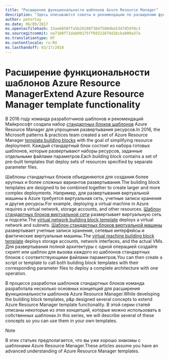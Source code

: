 ```yaml
---
title: "Расширение функциональности шаблонов Azure Resource Manager"
description: "Здесь описываются советы и рекомендации по расширению функциональных возможностей шаблонов Azure Resource Manager"
author: petertay
ms.date: 06/09/2017
ms.openlocfilehash: 33ae6850ffa5b28108f30475804be5347859f0c3
ms.sourcegitcommit: ea7108f71dab09175ff69322874d1bcba800a37a
ms.translationtype: HT
ms.contentlocale: ru-RU
ms.lasthandoff: 03/17/2018
---
```

# <a name="extend-azure-resource-manager-template-functionality"></a><span data-ttu-id="78c80-103">Расширение функциональности шаблонов Azure Resource Manager</span><span class="sxs-lookup"><span data-stu-id="78c80-103">Extend Azure Resource Manager template functionality</span></span>

<span data-ttu-id="78c80-104">В 2016 году команда разработчиков шаблонов и рекомендаций Майкрософт создала набор [стандартных блоков шаблонов](https://github.com/mspnp/template-building-blocks/wiki) Azure Resource Manager для упрощения развертывания ресурсов.</span><span class="sxs-lookup"><span data-stu-id="78c80-104">In 2016, the Microsoft patterns & practices team created a set of Azure Resource Manager [template building blocks](https://github.com/mspnp/template-building-blocks/wiki) with the goal of simplifying resource deployment.</span></span> <span data-ttu-id="78c80-105">Каждый стандартный блок состоит из набора готовых шаблонов, которые развертывают наборы ресурсов, заданные отдельными файлами параметров.</span><span class="sxs-lookup"><span data-stu-id="78c80-105">Each building block contains a set of pre-built templates that deploy sets of resources specified by separate parameter files.</span></span>

<span data-ttu-id="78c80-106">Шаблоны стандартных блоков объединяются для создания более крупных и более сложных вариантов развертывания.</span><span class="sxs-lookup"><span data-stu-id="78c80-106">The building block templates are designed to be combined together to create larger and more complex deployments.</span></span> <span data-ttu-id="78c80-107">Например, для развертывания виртуальной машины в Azure требуется виртуальная сеть, учетные записи хранения и другие ресурсы.</span><span class="sxs-lookup"><span data-stu-id="78c80-107">For example, deploying a virtual machine in Azure requires a virtual network, storage accounts, and other resources.</span></span> <span data-ttu-id="78c80-108">[Шаблон стандартных блоков виртуальной сети](https://github.com/mspnp/template-building-blocks/wiki/VNet-(v1)) развертывает виртуальную сеть и подсети.</span><span class="sxs-lookup"><span data-stu-id="78c80-108">The [virtual network building block template](https://github.com/mspnp/template-building-blocks/wiki/VNet-(v1)) deploys a virtual network and subnets.</span></span> <span data-ttu-id="78c80-109">[Шаблон стандартных блоков виртуальной машины](https://github.com/mspnp/template-building-blocks/wiki/Windows-and-Linux-VMs-(v1)) развертывает учетные записи хранения, сетевые интерфейсы и фактические виртуальные машины.</span><span class="sxs-lookup"><span data-stu-id="78c80-109">The [virtual machine building block template](https://github.com/mspnp/template-building-blocks/wiki/Windows-and-Linux-VMs-(v1)) deploys storage accounts, network interfaces, and the actual VMs.</span></span> <span data-ttu-id="78c80-110">Для развертывания полной архитектуры с одной операцией создайте скрипт или шаблон для вызова каждого из шаблонов стандартных блоков с соответствующими файлами параметров.</span><span class="sxs-lookup"><span data-stu-id="78c80-110">You can then create a script or template to call both building block templates with their corresponding parameter files to deploy a complete architecture with one operation.</span></span>

<span data-ttu-id="78c80-111">В процессе разработки шаблонов стандартных блоков команда разработала несколько основных концепций для расширения функциональности шаблонов Azure Resource Manager.</span><span class="sxs-lookup"><span data-stu-id="78c80-111">While developing the building block templates, p&p designed several concepts to extend Azure Resource Manager template functionality.</span></span> <span data-ttu-id="78c80-112">В этой серии статей описаны некоторые из этих концепций, которые можно использовать в собственных шаблонах.</span><span class="sxs-lookup"><span data-stu-id="78c80-112">In this series, we will describe several of these concepts so you can use them in your own templates.</span></span>

> [!NOTE]
> <span data-ttu-id="78c80-113">В этих статьях предполагается, что вы уже хорошо знакомы с шаблонами Azure Resource Manager.</span><span class="sxs-lookup"><span data-stu-id="78c80-113">These articles assume you have an advanced understanding of Azure Resource Manager templates.</span></span>